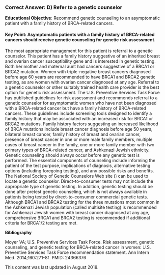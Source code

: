 
### Correct Answer: D) Refer to a genetic counselor 

**Educational Objective:** Recommend genetic counseling to an asymptomatic patient with a family history of BRCA-related cancers.

#### **Key Point:** Asymptomatic patients with a family history of BRCA-related cancers should receive genetic counseling for genetic risk assessment.

The most appropriate management for this patient is referral to a genetic counselor. This patient has a family history suggestive of an inherited breast and ovarian cancer susceptibility gene and is interested in genetic testing. Both her mother and maternal aunt had cancers suggestive of a BRCA1 or BRCA2 mutation. Women with triple-negative breast cancers diagnosed before age 60 years are recommended to have BRCA1 and BRCA2 genetic testing, as are women with ovarian cancer diagnosed at any age. Referral to a genetic counselor or other suitably trained health care provider is the best option for genetic risk assessment. The U.S. Preventive Services Task Force has published guidelines for risk assessment and recommends referral to a genetic counselor for asymptomatic women who have not been diagnosed with a BRCA-related cancer but have a family history of BRCA-related cancers. These guidelines include screening tools designed to identify a family history that may be associated with an increased risk for BRCA1 or BRCA2 mutations. Family history factors suggesting an increased likelihood of BRCA mutations include breast cancer diagnosis before age 50 years, bilateral breast cancer, family history of breast and ovarian cancer, presence of breast cancer in one or more male family members, multiple cases of breast cancer in the family, one or more family member with two primary types of BRCA-related cancer, and Ashkenazi Jewish ethnicity. Genetic counseling should always occur before any genetic test is performed. The essential components of counseling include informing the patient of the test purpose, implications of diagnosis, alternative testing options (including foregoing testing), and any possible risks and benefits. The National Society of Genetic Counselors Web site () can be used to locate a genetic counselor.
Direct-to-consumer tests may not include the appropriate type of genetic testing. In addition, genetic testing should be done after pretest genetic counseling, which is not always available in patients being tested by direct-to-consumer commercial genetic tests.
Although BRCA1 and BRCA2 testing for the three mutations most common in the Ashkenazi Jewish population (called multisite testing) is recommended for Ashkenazi Jewish women with breast cancer diagnosed at any age, comprehensive BRCA1 and BRCA2 testing is recommended if additional criteria for BRCA1/2 testing are met.

**Bibliography**

Moyer VA; U.S. Preventive Services Task Force. Risk assessment, genetic counseling, and genetic testing for BRCA-related cancer in women: U.S. Preventive Services Task Force recommendation statement. Ann Intern Med. 2014;160:271-81. PMID: 24366376

This content was last updated in August 2018.